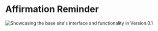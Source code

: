 ﻿# Affirmation Reminder

![Showcasing the base site's interface and functionality in Version.0.1](site-version-0.gif)
